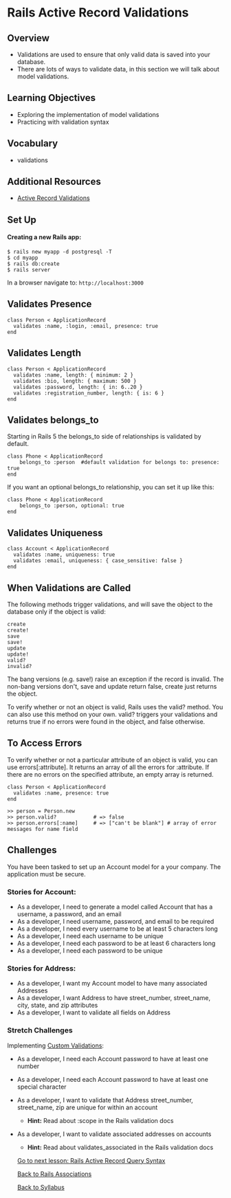 # Rails Active Record Validations

## Overview
- Validations are used to ensure that only valid data is saved into your database.
- There are lots of ways to validate data, in this section we will talk about model validations.

## Learning Objectives
- Exploring the implementation of model validations
- Practicing with validation syntax

## Vocabulary
- validations

## Additional Resources
- <a href="https://guides.rubyonrails.org/active_record_validations.html#acceptance" target="blank">Active Record Validations</a>
## Set Up

#### Creating a new Rails app:
```
$ rails new myapp -d postgresql -T
$ cd myapp
$ rails db:create
$ rails server
```

In a browser navigate to:
`http://localhost:3000`

## Validates Presence
```
class Person < ApplicationRecord
  validates :name, :login, :email, presence: true
end
```

## Validates Length
```
class Person < ApplicationRecord
  validates :name, length: { minimum: 2 }
  validates :bio, length: { maximum: 500 }
  validates :password, length: { in: 6..20 }
  validates :registration_number, length: { is: 6 }
end
```

## Validates belongs_to
Starting in Rails 5 the belongs_to side of relationships is validated by default.
```
class Phone < ApplicationRecord
	belongs_to :person  #default validation for belongs to: presence: true
end
```

If you want an optional belongs_to relationship, you can set it up like this:
```
class Phone < ApplicationRecord
	belongs_to :person, optional: true
end
```


## Validates Uniqueness

```
class Account < ApplicationRecord
  validates :name, uniqueness: true
  validates :email, uniqueness: { case_sensitive: false }
end
```

## When Validations are Called

The following methods trigger validations, and will save the object to the database only if the object is valid:
```
create
create!
save
save!
update
update!
valid?
invalid?
```

The bang versions (e.g. save!) raise an exception if the record is invalid. The non-bang versions don't, save and update return false, create just returns the object.

To verify whether or not an object is valid, Rails uses the valid? method. You can also use this method on your own. valid? triggers your validations and returns true if no errors were found in the object, and false otherwise.

## To Access Errors

To verify whether or not a particular attribute of an object is valid, you can use errors[:attribute]. It returns an array of all the errors for :attribute. If there are no errors on the specified attribute, an empty array is returned.
```
class Person < ApplicationRecord
  validates :name, presence: true
end

>> person = Person.new
>> person.valid? 			# => false
>> person.errors[:name] 	# => ["can't be blank"]	# array of error messages for name field
```


## Challenges

You have been tasked to set up an Account model for a your company. The application must be secure.

### Stories for Account:
- As a developer, I need to generate a model called Account that has a username, a password, and an email
- As a developer, I need username, password, and email to be required
- As a developer, I need every username to be at least 5 characters long
- As a developer, I need each username to be unique
- As a developer, I need each password to be at least 6 characters long
- As a developer, I need each password to be unique

### Stories for Address:
- As a developer, I want my Account model to have many associated Addresses
- As a developer, I want Address to have street_number, street_name, city, state, and zip attributes
- As a developer, I want to validate all fields on Address


### Stretch Challenges
Implementing [Custom Validations](https://guides.rubyonrails.org/active_record_validations.html#performing-custom-validations):

- As a developer, I need each Account password to have at least one number
- As a developer, I need each Account password to have at least one special character
- As a developer, I want to validate that Address street_number, street_name, zip are unique for within an account
	- **Hint:** Read about :scope in the Rails validation docs
- As a developer, I want to validate associated addresses on accounts
	- **Hint:** Read about validates_associated in the Rails validation docs

  [Go to next lesson: Rails Active Record Query Syntax](./active_record_query_syntax.md)

  [Back to Rails Associations](./associations.md)

  [Back to Syllabus](../README.md)
